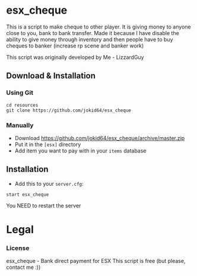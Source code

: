 # esx_cheque
This is a script to make cheque to other player. It is giving money to anyone close to you, bank to bank transfer. Made it because I have disable the ability to give money through inventory and then people have to buy cheques to banker (increase rp scene and banker work)

This script was originally developed by Me - LizzardGuy

## Download & Installation

### Using Git
```
cd resources
git clone https://github.com/jokid64/esx_cheque
```

### Manually
- Download https://github.com/jokid64/esx_cheque/archive/master.zip
- Put it in the `[esx]` directory
- Add item you want to pay with in your `items` database

## Installation
- Add this to your `server.cfg`:

```
start esx_cheque
```

You NEED to restart the server

# Legal
### License
esx_cheque - Bank direct payment for ESX
This script is free (but please, contact me :))
